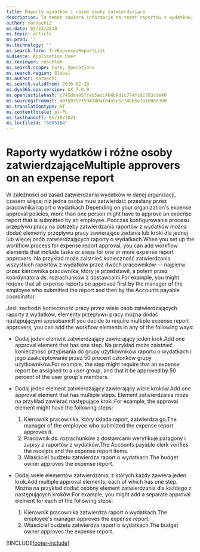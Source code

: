 ```yaml
---
title: Raporty wydatków i różne osoby zatwierdzające
description: Ta temat zawiera informacje na temat raportów z wydatków, które wymagają zatwierdzenia przez większą liczbę osób.
author: saraschi2
ms.date: 02/23/2018
ms.topic: article
ms.prod: ''
ms.technology: ''
ms.search.form: TrvExpensesReportList
audience: Application User
ms.reviewer: roschlom
ms.search.scope: Core, Operations
ms.search.region: Global
ms.author: saraschi
ms.search.validFrom: 2016-02-28
ms.dyn365.ops.version: AX 7.0.0
ms.openlocfilehash: c745dda957fab5acc464b9d1c774fcdc783cde40
ms.sourcegitcommit: 40f68387f594180af64a5e5c748b6efa188bd300
ms.translationtype: HT
ms.contentlocale: pl-PL
ms.lasthandoff: 05/10/2021
ms.locfileid: "6005264"
---
```

# <a name="multiple-approvers-on-an-expense-report"></a><span data-ttu-id="0d1b8-103">Raporty wydatków i różne osoby zatwierdzające</span><span class="sxs-lookup"><span data-stu-id="0d1b8-103">Multiple approvers on an expense report</span></span>

<span data-ttu-id="0d1b8-104">W zależności od zasad zatwierdzania wydatków w danej organizacji, czasem więcej niż jedna osoba musi zatwierdzić przesłany przez pracownika raport o wydatkach.</span><span class="sxs-lookup"><span data-stu-id="0d1b8-104">Depending on your organization's expense approval policies, more than one person might have to approve an expense report that is submitted by an employee.</span></span> <span data-ttu-id="0d1b8-105">Podczas konfigurowania procesu przepływu pracy na potrzeby zatwierdzania raportów z wydatków można dodać elementy przepływu pracy zawierające zadania lub kroki dla jednej lub więcej osób zatwierdzających raporty o wydatkach.</span><span class="sxs-lookup"><span data-stu-id="0d1b8-105">When you set up the workflow process for expense report approval, you can add workflow elements that include tasks or steps for one or more expense report approvers.</span></span> <span data-ttu-id="0d1b8-106">Na przykład może zaistnieć konieczność zatwierdzania wszystkich raportów z wydatków przez dwóch pracowników — najpierw przez kierownika pracownika, który je przedstawił, a potem przez koordynatora ds. rozrachunków z dostawcami.</span><span class="sxs-lookup"><span data-stu-id="0d1b8-106">For example, you might require that all expense reports be approved first by the manager of the employee who submitted the report and then by the Accounts payable coordinator.</span></span>

<span data-ttu-id="0d1b8-107">Jeśli zachodzi konieczność pracy przez wiele osób zatwierdzających raporty z wydatków, elementy przepływu pracy można dodać następującymi sposobami:</span><span class="sxs-lookup"><span data-stu-id="0d1b8-107">If you decide to require multiple expense report approvers, you can add the workflow elements in any of the following ways:</span></span>

- <span data-ttu-id="0d1b8-108">Dodaj jeden element zatwierdzający zawierający jeden krok.</span><span class="sxs-lookup"><span data-stu-id="0d1b8-108">Add one approval element that has one step.</span></span> <span data-ttu-id="0d1b8-109">Na przykład może zaistnieć konieczność przypisania do grupy użytkowników raportu o wydatkach i jego zaakceptowanie przez 50 procent członków grupy użytkowników.</span><span class="sxs-lookup"><span data-stu-id="0d1b8-109">For example, the step might require that an expense report be assigned to a user group, and that it be approved by 50 percent of the user group's members.</span></span>
- <span data-ttu-id="0d1b8-110">Dodaj jeden element zatwierdzający zawierający wiele kroków.</span><span class="sxs-lookup"><span data-stu-id="0d1b8-110">Add one approval element that has multiple steps.</span></span> <span data-ttu-id="0d1b8-111">Element zatwierdzania może na przykład zawierać następujące kroki:</span><span class="sxs-lookup"><span data-stu-id="0d1b8-111">For example, the approval element might have the following steps:</span></span>

    1. <span data-ttu-id="0d1b8-112">Kierownik pracownika, który składa raport, zatwierdza go.</span><span class="sxs-lookup"><span data-stu-id="0d1b8-112">The manager of the employee who submitted the expense report approves it.</span></span>
    2. <span data-ttu-id="0d1b8-113">Pracownik ds. rozrachunków z dostawcami weryfikuje paragony i zapisy z raportów z wydatków.</span><span class="sxs-lookup"><span data-stu-id="0d1b8-113">The Accounts payable clerk verifies the receipts and the expense report items.</span></span>
    3. <span data-ttu-id="0d1b8-114">Właściciel budżetu zatwierdza raport o wydatkach.</span><span class="sxs-lookup"><span data-stu-id="0d1b8-114">The budget owner approves the expense report.</span></span>

- <span data-ttu-id="0d1b8-115">Dodaj wiele elementów zatwierdzania, z których każdy zawiera jeden krok.</span><span class="sxs-lookup"><span data-stu-id="0d1b8-115">Add multiple approval elements, each of which has one step.</span></span> <span data-ttu-id="0d1b8-116">Można na przykład dodać osobny element zatwierdzania dla każdego z następujących kroków:</span><span class="sxs-lookup"><span data-stu-id="0d1b8-116">For example, you might add a separate approval element for each of the following steps:</span></span>

    1. <span data-ttu-id="0d1b8-117">Kierownik pracownika zatwierdza raport o wydatkach.</span><span class="sxs-lookup"><span data-stu-id="0d1b8-117">The employee's manager approves the expense report.</span></span>
    2. <span data-ttu-id="0d1b8-118">Właściciel budżetu zatwierdza raport o wydatkach.</span><span class="sxs-lookup"><span data-stu-id="0d1b8-118">The budget owner approves the expense report.</span></span>


[!INCLUDE[footer-include](../includes/footer-banner.md)]